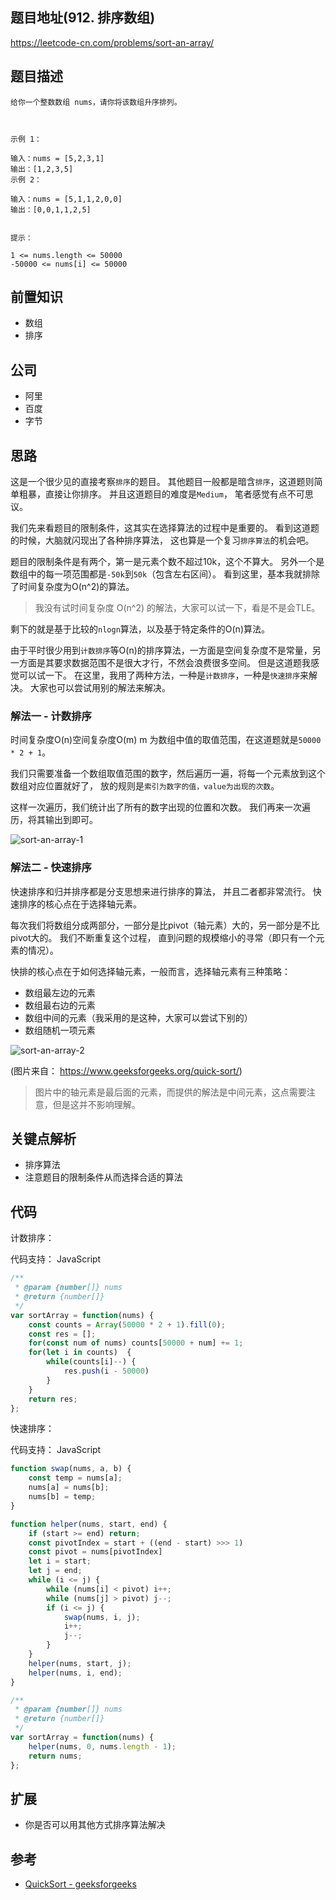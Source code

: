 
## 题目地址(912. 排序数组)
https://leetcode-cn.com/problems/sort-an-array/

## 题目描述
```
给你一个整数数组 nums，请你将该数组升序排列。

 

示例 1：

输入：nums = [5,2,3,1]
输出：[1,2,3,5]
示例 2：

输入：nums = [5,1,1,2,0,0]
输出：[0,0,1,1,2,5]
 

提示：

1 <= nums.length <= 50000
-50000 <= nums[i] <= 50000

```

## 前置知识

- 数组
- 排序

## 公司

- 阿里
- 百度
- 字节

## 思路

这是一个很少见的直接考察`排序`的题目。 其他题目一般都是暗含`排序`，这道题则简单粗暴，直接让你排序。
并且这道题目的难度是`Medium`， 笔者感觉有点不可思议。

我们先来看题目的限制条件，这其实在选择算法的过程中是重要的。 看到这道题的时候，大脑就闪现出了各种排序算法，
这也算是一个复习`排序算法`的机会吧。

题目的限制条件是有两个，第一是元素个数不超过10k，这个不算大。 另外一个是数组中的每一项范围都是`-50k`到`50k`（包含左右区间）。
看到这里，基本我就排除了时间复杂度为O(n^2)的算法。

> 我没有试时间复杂度 O(n^2) 的解法，大家可以试一下，看是不是会TLE。

剩下的就是基于比较的`nlogn`算法，以及基于特定条件的O(n)算法。

由于平时很少用到`计数排序`等O(n)的排序算法，一方面是空间复杂度不是常量，另一方面是其要求数据范围不是很大才行，不然会浪费很多空间。
但是这道题我感觉可以试一下。  在这里，我用了两种方法，一种是`计数排序`，一种是`快速排序`来解决。 大家也可以尝试用别的解法来解决。

### 解法一 - 计数排序

时间复杂度O(n)空间复杂度O(m) m 为数组中值的取值范围，在这道题就是`50000 * 2 + 1`。

我们只需要准备一个数组取值范围的数字，然后遍历一遍，将每一个元素放到这个数组对应位置就好了，
放的规则是`索引为数字的值，value为出现的次数`。

这样一次遍历，我们统计出了所有的数字出现的位置和次数。 我们再来一次遍历，将其输出到即可。

![sort-an-array-1](https://tva1.sinaimg.cn/large/007S8ZIlly1ghlu8a5bvij30mz0dedgw.jpg)


### 解法二 - 快速排序

快速排序和归并排序都是分支思想来进行排序的算法， 并且二者都非常流行。 快速排序的核心点在于选择轴元素。

每次我们将数组分成两部分，一部分是比pivot（轴元素）大的，另一部分是不比pivot大的。 我们不断重复这个过程，
直到问题的规模缩小的寻常（即只有一个元素的情况）。

快排的核心点在于如何选择轴元素，一般而言，选择轴元素有三种策略：

- 数组最左边的元素
- 数组最右边的元素
- 数组中间的元素（我采用的是这种，大家可以尝试下别的）
- 数组随机一项元素


![sort-an-array-2](https://tva1.sinaimg.cn/large/007S8ZIlly1ghlu8b9s1vj30jj08oaau.jpg)

(图片来自： https://www.geeksforgeeks.org/quick-sort/)

> 图片中的轴元素是最后面的元素，而提供的解法是中间元素，这点需要注意，但是这并不影响理解。


## 关键点解析

- 排序算法
- 注意题目的限制条件从而选择合适的算法


## 代码

计数排序：

代码支持： JavaScript
```js
/**
 * @param {number[]} nums
 * @return {number[]}
 */
var sortArray = function(nums) {
    const counts = Array(50000 * 2 + 1).fill(0);
    const res = [];
    for(const num of nums) counts[50000 + num] += 1;
    for(let i in counts)  {
        while(counts[i]--) {
            res.push(i - 50000)
        }
    }
    return res;
};
```


快速排序：

代码支持： JavaScript
```js
function swap(nums, a, b) {
    const temp = nums[a];
    nums[a] = nums[b];
    nums[b] = temp;
}

function helper(nums, start, end) {
    if (start >= end) return;
    const pivotIndex = start + ((end - start) >>> 1)
    const pivot = nums[pivotIndex]
    let i = start;
    let j = end;
    while (i <= j) {
        while (nums[i] < pivot) i++;
        while (nums[j] > pivot) j--;
        if (i <= j) {
            swap(nums, i, j);
            i++;
            j--;
        }
    }
    helper(nums, start, j);
    helper(nums, i, end);
}

/**
 * @param {number[]} nums
 * @return {number[]}
 */
var sortArray = function(nums) {
    helper(nums, 0, nums.length - 1);
    return nums;
};
```

## 扩展

- 你是否可以用其他方式排序算法解决

## 参考

- [QuickSort - geeksforgeeks](https://www.geeksforgeeks.org/quick-sort/)
